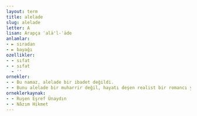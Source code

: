 ```yaml
---
layout: term
title: alelade
slug: alelade
letter: A
lisan: Arapça ʿalā'l-ʿāde
anlamlar:
- ► sıradan
- ► bayağı
ozellikler:
- - sıfat
- - sıfat
  - ''
ornekler:
- - Bu namaz, alelade bir ibadet değildi.
- - Bunu alelade bir muharrir değil, hayatı deşen realist bir romancı yazıyor.
orneklerkaynak:
- - Ruşen Eşref Ünaydın
- - Nâzım Hikmet
---
```

